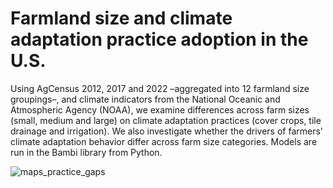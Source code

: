 # Farmland size and climate adaptation practice adoption in the U.S.
Using AgCensus 2012, 2017 and 2022 –aggregated into 12 farmland size groupings–, and climate indicators from the National Oceanic and Atmospheric Agency (NOAA), we examine differences across farm sizes (small, medium and large) on climate adaptation practices (cover crops, tile drainage and irrigation). We also investigate whether the drivers of farmers' climate adaptation behavior differ across farm size categories. Models are run in the Bambi library from Python.

![maps_practice_gaps](https://github.com/user-attachments/assets/12c53bec-bda4-4032-b15d-27623af6d5e1)


